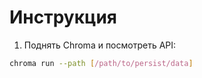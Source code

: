 # Инструкция

1. Поднять Chroma и посмотреть API:
```sh
chroma run --path [/path/to/persist/data]
```